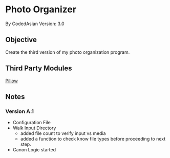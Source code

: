 # Photo Organizer 
By CodedAsian
Version: 3.0
## Objective
Create the third version of my photo organization program. 
## Third Party Modules
[Pillow](https://pillow.readthedocs.io/en/stable/about.html)
## Notes
### Version A.1
 - Configuration File
 - Walk Input Directory
    - added file count to verify input vs media
    - added a function to check know file types before proceeding to next step.
 - Canon Logic started